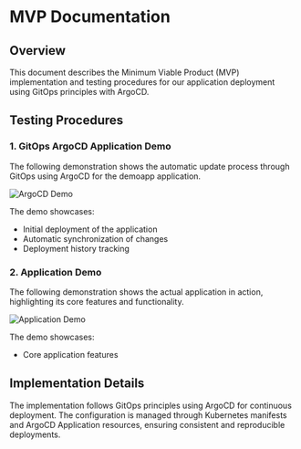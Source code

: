 # MVP Documentation

## Overview
This document describes the Minimum Viable Product (MVP) implementation and testing procedures for our application deployment using GitOps principles with ArgoCD.

## Testing Procedures

### 1. GitOps ArgoCD Application Demo
The following demonstration shows the automatic update process through GitOps using ArgoCD for the demoapp application.

![ArgoCD Demo](../.data/argocd.gif)

The demo showcases:
- Initial deployment of the application
- Automatic synchronization of changes
- Deployment history tracking

### 2. Application Demo
The following demonstration shows the actual application in action, highlighting its core features and functionality.

![Application Demo](../.data/app_demo.gif)

The demo showcases:
- Core application features

## Implementation Details
The implementation follows GitOps principles using ArgoCD for continuous deployment. The configuration is managed through Kubernetes manifests and ArgoCD Application resources, ensuring consistent and reproducible deployments.
